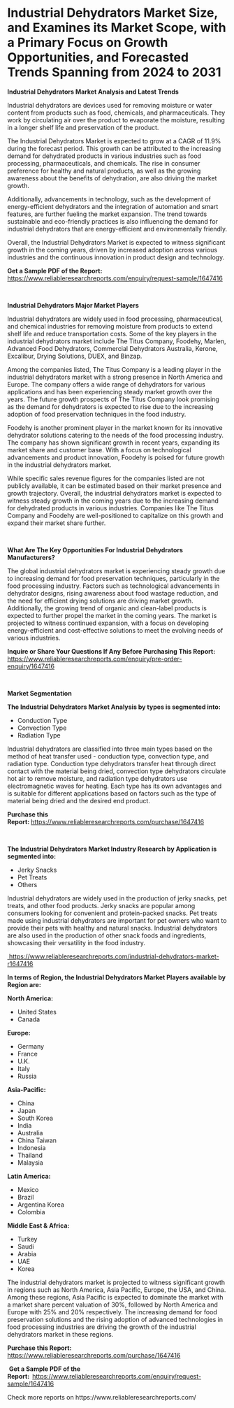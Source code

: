 <p><h1>Industrial Dehydrators Market Size, and Examines its Market Scope, with a Primary Focus on Growth Opportunities, and Forecasted Trends Spanning from 2024 to 2031</h1></p><p><strong>Industrial Dehydrators Market Analysis and Latest Trends</strong></p>
<p><p>Industrial dehydrators are devices used for removing moisture or water content from products such as food, chemicals, and pharmaceuticals. They work by circulating air over the product to evaporate the moisture, resulting in a longer shelf life and preservation of the product.</p><p>The Industrial Dehydrators Market is expected to grow at a CAGR of 11.9% during the forecast period. This growth can be attributed to the increasing demand for dehydrated products in various industries such as food processing, pharmaceuticals, and chemicals. The rise in consumer preference for healthy and natural products, as well as the growing awareness about the benefits of dehydration, are also driving the market growth.</p><p>Additionally, advancements in technology, such as the development of energy-efficient dehydrators and the integration of automation and smart features, are further fueling the market expansion. The trend towards sustainable and eco-friendly practices is also influencing the demand for industrial dehydrators that are energy-efficient and environmentally friendly.</p><p>Overall, the Industrial Dehydrators Market is expected to witness significant growth in the coming years, driven by increased adoption across various industries and the continuous innovation in product design and technology.</p></p>
<p><strong>Get a Sample PDF of the Report:&nbsp;</strong> <a href="https://www.reliableresearchreports.com/enquiry/request-sample/1647416">https://www.reliableresearchreports.com/enquiry/request-sample/1647416</a></p>
<p>&nbsp;</p>
<p><strong>Industrial Dehydrators Major Market Players</strong></p>
<p><p>Industrial dehydrators are widely used in food processing, pharmaceutical, and chemical industries for removing moisture from products to extend shelf life and reduce transportation costs. Some of the key players in the industrial dehydrators market include The Titus Company, Foodehy, Marlen, Advanced Food Dehydrators, Commercial Dehydrators Australia, Kerone, Excalibur, Drying Solutions, DUEX, and Binzap.</p><p>Among the companies listed, The Titus Company is a leading player in the industrial dehydrators market with a strong presence in North America and Europe. The company offers a wide range of dehydrators for various applications and has been experiencing steady market growth over the years. The future growth prospects of The Titus Company look promising as the demand for dehydrators is expected to rise due to the increasing adoption of food preservation techniques in the food industry.</p><p>Foodehy is another prominent player in the market known for its innovative dehydrator solutions catering to the needs of the food processing industry. The company has shown significant growth in recent years, expanding its market share and customer base. With a focus on technological advancements and product innovation, Foodehy is poised for future growth in the industrial dehydrators market.</p><p>While specific sales revenue figures for the companies listed are not publicly available, it can be estimated based on their market presence and growth trajectory. Overall, the industrial dehydrators market is expected to witness steady growth in the coming years due to the increasing demand for dehydrated products in various industries. Companies like The Titus Company and Foodehy are well-positioned to capitalize on this growth and expand their market share further.</p></p>
<p>&nbsp;</p>
<p><strong>What Are The Key Opportunities For Industrial Dehydrators Manufacturers?</strong></p>
<p><p>The global industrial dehydrators market is experiencing steady growth due to increasing demand for food preservation techniques, particularly in the food processing industry. Factors such as technological advancements in dehydrator designs, rising awareness about food wastage reduction, and the need for efficient drying solutions are driving market growth. Additionally, the growing trend of organic and clean-label products is expected to further propel the market in the coming years. The market is projected to witness continued expansion, with a focus on developing energy-efficient and cost-effective solutions to meet the evolving needs of various industries.</p></p>
<p><strong>Inquire or Share Your Questions If Any Before Purchasing This Report:</strong> <a href="https://www.reliableresearchreports.com/enquiry/pre-order-enquiry/1647416">https://www.reliableresearchreports.com/enquiry/pre-order-enquiry/1647416</a></p>
<p>&nbsp;</p>
<p><strong>Market Segmentation</strong></p>
<p><strong>The Industrial Dehydrators Market Analysis by types is segmented into:</strong></p>
<p><ul><li>Conduction Type</li><li>Convection Type</li><li>Radiation Type</li></ul></p>
<p><p>Industrial dehydrators are classified into three main types based on the method of heat transfer used - conduction type, convection type, and radiation type. Conduction type dehydrators transfer heat through direct contact with the material being dried, convection type dehydrators circulate hot air to remove moisture, and radiation type dehydrators use electromagnetic waves for heating. Each type has its own advantages and is suitable for different applications based on factors such as the type of material being dried and the desired end product.</p></p>
<p><strong>Purchase this Report:&nbsp;</strong><a href="https://www.reliableresearchreports.com/purchase/1647416">https://www.reliableresearchreports.com/purchase/1647416</a></p>
<p>&nbsp;</p>
<p><strong>The Industrial Dehydrators Market Industry Research by Application is segmented into:</strong></p>
<p><ul><li>Jerky Snacks</li><li>Pet Treats</li><li>Others</li></ul></p>
<p><p>Industrial dehydrators are widely used in the production of jerky snacks, pet treats, and other food products. Jerky snacks are popular among consumers looking for convenient and protein-packed snacks. Pet treats made using industrial dehydrators are important for pet owners who want to provide their pets with healthy and natural snacks. Industrial dehydrators are also used in the production of other snack foods and ingredients, showcasing their versatility in the food industry.</p></p>
<p><a href="https://www.reliableresearchreports.com/industrial-dehydrators-market-r1647416">&nbsp;https://www.reliableresearchreports.com/industrial-dehydrators-market-r1647416</a></p>
<p><strong>In terms of Region, the Industrial Dehydrators Market Players available by Region are:</strong></p>
<p>
    <p> <strong> North America: </strong>
        <ul>
            <li>United States</li>
            <li>Canada</li>
        </ul>
        </p> 
    <p> <strong> Europe: </strong>
        <ul>
            <li>Germany</li>
            <li>France</li>
            <li>U.K.</li>
            <li>Italy</li>
            <li>Russia</li>
        </ul>
        </p> 
    <p> <strong> Asia-Pacific: </strong>
        <ul>
            <li>China</li>
            <li>Japan</li>
            <li>South Korea</li>
            <li>India</li>
            <li>Australia</li>
            <li>China Taiwan</li>
            <li>Indonesia</li>
            <li>Thailand</li>
            <li>Malaysia</li>
        </ul>
        </p> 
    <p> <strong> Latin America: </strong>
        <ul>
            <li>Mexico</li>
            <li>Brazil</li>
            <li>Argentina Korea</li>
            <li>Colombia</li>
        </ul>
        </p> 
    <p> <strong> Middle East & Africa: </strong>
        <ul>
            <li>Turkey</li>
            <li>Saudi</li>
            <li>Arabia</li>
            <li>UAE</li>
            <li>Korea</li>
        </ul>
    </p>
    </p>
<p><p>The industrial dehydrators market is projected to witness significant growth in regions such as North America, Asia Pacific, Europe, the USA, and China. Among these regions, Asia Pacific is expected to dominate the market with a market share percent valuation of 30%, followed by North America and Europe with 25% and 20% respectively. The increasing demand for food preservation solutions and the rising adoption of advanced technologies in food processing industries are driving the growth of the industrial dehydrators market in these regions.</p></p>
<p><strong>Purchase this Report: </strong><a href="https://www.reliableresearchreports.com/purchase/1647416">https://www.reliableresearchreports.com/purchase/1647416</a></p>
<p>&nbsp;<strong>Get a Sample PDF of the Report:&nbsp;&nbsp;</strong><a href="https://www.reliableresearchreports.com/enquiry/request-sample/1647416">https://www.reliableresearchreports.com/enquiry/request-sample/1647416</a></p>
<p><strong></strong></p>
<p>Check more reports on https://www.reliableresearchreports.com/</p>